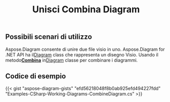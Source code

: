 ﻿---
title: Unisci Combina Diagram
type: docs
weight: 30
url: /it/net/merge-combine-diagram/
description: Questa sezione spiega come combinare il file visio
---
## **Possibili scenari di utilizzo**

 Aspose.Diagram consente di unire due file visio in uno.
 Aspose.Diagram for .NET API ha il[Diagram](http://www.aspose.com/api/net/diagram/aspose.diagram/diagram) class che rappresenta un disegno Visio.
Usando il metodo[**Combina**](https://reference.aspose.com/diagram/net/aspose.diagram/diagram/methods/combine) in[Diagram](http://www.aspose.com/api/net/diagram/aspose.diagram/diagram) classe per combinare i diagrammi.

## **Codice di esempio**
{{< gist "aspose-diagram-gists" "efd56218048f8b0ab925efd494227fdd" "Examples-CSharp-Working-Diagrams-CombineDiagram.cs" >}}

